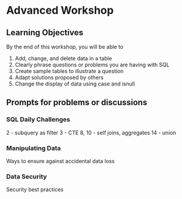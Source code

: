 # Advanced Workshop
## Learning Objectives
By the end of this workshop, you will be able to
1. Add, change, and delete data in a table
1. Clearly phrase questions or problems you are having with SQL
1. Create sample tables to illustrate a question
1. Adapt solutions proposed by others
1. Change the display of data using case and isnull

## Prompts for problems or discussions
### SQL Daily Challenges
2 - subquery as filter
3 - CTE
8, 10 - self joins, aggregates
14 - union

### Manipulating Data
Ways to ensure against accidental data loss

### Data Security
Security best practices
